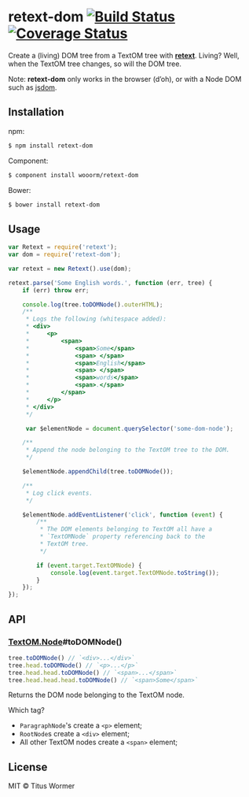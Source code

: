 # retext-dom [![Build Status](https://img.shields.io/travis/wooorm/retext-dom.svg?style=flat)](https://travis-ci.org/wooorm/retext-dom) [![Coverage Status](https://img.shields.io/coveralls/wooorm/retext-dom.svg?style=flat)](https://coveralls.io/r/wooorm/retext-dom?branch=master)

Create a (living) DOM tree from a TextOM tree with **[retext](https://github.com/wooorm/retext)**. Living? Well, when the TextOM tree changes, so will the DOM tree.

Note: **retext-dom** only works in the browser (d’oh), or with a Node DOM such as [jsdom](https://www.npmjs.org/package/jsdom).

## Installation

npm:
```sh
$ npm install retext-dom
```

Component:
```sh
$ component install wooorm/retext-dom
```

Bower:
```sh
$ bower install retext-dom
```

## Usage

```js
var Retext = require('retext');
var dom = require('retext-dom');

var retext = new Retext().use(dom);

retext.parse('Some English words.', function (err, tree) {
    if (err) throw err;

    console.log(tree.toDOMNode().outerHTML);
    /**
     * Logs the following (whitespace added):
     * <div>
     *     <p>
     *         <span>
     *             <span>Some</span>
     *             <span> </span>
     *             <span>English</span>
     *             <span> </span>
     *             <span>words</span>
     *             <span>.</span>
     *         </span>
     *     </p>
     * </div>
     */

     var $elementNode = document.querySelector('some-dom-node');

    /**
     * Append the node belonging to the TextOM tree to the DOM.
     */

    $elementNode.appendChild(tree.toDOMNode());

    /**
     * Log click events.
     */

    $elementNode.addEventListener('click', function (event) {
        /**
         * The DOM elements belonging to TextOM all have a
         * `TextOMNode` property referencing back to the
         * TextOM tree.
         */

        if (event.target.TextOMNode) {
            console.log(event.target.TextOMNode.toString());
        }
    });
});
```

## API

### [TextOM.Node](https://github.com/wooorm/textom#textomnode-nlcstnode)#toDOMNode()

```js
tree.toDOMNode() // `<div>...</div>`
tree.head.toDOMNode() // `<p>...</p>`
tree.head.head.toDOMNode() // `<span>...</span>`
tree.head.head.head.toDOMNode() // `<span>Some</span>`
```

Returns the DOM node belonging to the TextOM node.

Which tag?

- `ParagraphNode`'s create a `<p>` element;
- `RootNode`s create a `<div>` element;
- All other TextOM nodes create a `<span>` element;

## License

MIT © Titus Wormer
